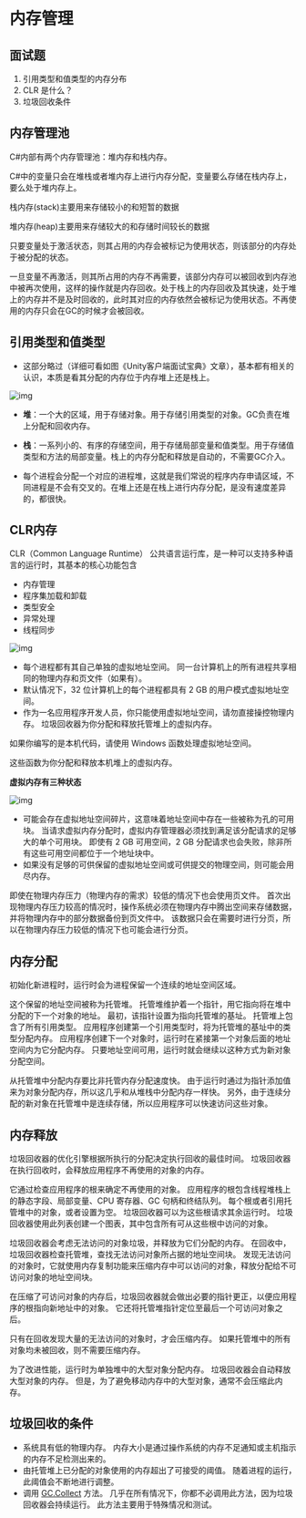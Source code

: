# 内存管理

## 面试题

1. 引用类型和值类型的内存分布
2. CLR 是什么？
3. 垃圾回收条件

## 内存管理池

C#内部有两个内存管理池：堆内存和栈内存。

C#中的变量只会在堆栈或者堆内存上进行内存分配，变量要么存储在栈内存上，要么处于堆内存上。

栈内存(stack)主要用来存储较小的和短暂的数据

堆内存(heap)主要用来存储较大的和存储时间较长的数据

只要变量处于激活状态，则其占用的内存会被标记为使用状态，则该部分的内存处于被分配的状态。

一旦变量不再激活，则其所占用的内存不再需要，该部分内存可以被回收到内存池中被再次使用，这样的操作就是内存回收。处于栈上的内存回收及其快速，处于堆上的内存并不是及时回收的，此时其对应的内存依然会被标记为使用状态。不再使用的内存只会在GC的时候才会被回收。

## 引用类型和值类型

- 这部分略过（详细可看如图《Unity客户端面试宝典》文章），基本都有相关的认识，本质是看其分配的内存位于内存堆上还是栈上。

![img](assets/1753772915964-6ffea60f-5801-4191-8706-e9931b7892e7.png)

- **堆**：一个大的区域，用于存储对象。用于存储引用类型的对象。GC负责在堆上分配和回收内存。
- **栈**：一系列小的、有序的存储空间，用于存储局部变量和值类型。用于存储值类型和方法的局部变量。栈上的内存分配和释放是自动的，不需要GC介入。

- 每个进程会分配一个对应的进程堆，这就是我们常说的程序内存申请区域，不同进程是不会有交叉的。在堆上还是在栈上进行内存分配，是没有速度差异的，都很快。

## CLR内存

CLR（Common Language Runtime） 公共语言运行库，是一种可以支持多种语言的运行时，其基本的核心功能包含

- 内存管理
- 程序集加载和卸载
- 类型安全
- 异常处理
- 线程同步

![img](assets/1739847932628-250f5d11-e559-4ca1-8d77-7e4178281708.png)

- 每个进程都有其自己单独的虚拟地址空间。 同一台计算机上的所有进程共享相同的物理内存和页文件（如果有）。
- 默认情况下，32 位计算机上的每个进程都具有 2 GB 的用户模式虚拟地址空间。
- 作为一名应用程序开发人员，你只能使用虚拟地址空间，请勿直接操控物理内存。 垃圾回收器为你分配和释放托管堆上的虚拟内存。

如果你编写的是本机代码，请使用 Windows 函数处理虚拟地址空间。

 这些函数为你分配和释放本机堆上的虚拟内存。

**虚拟内存有三种状态**

![img](assets/1720424012042-3f55a798-4569-4531-95d4-6b32b48c1ba2.png)

- 可能会存在虚拟地址空间碎片，这意味着地址空间中存在一些被称为孔的可用块。 当请求虚拟内存分配时，虚拟内存管理器必须找到满足该分配请求的足够大的单个可用块。 即使有 2 GB 可用空间，2 GB 分配请求也会失败，除非所有这些可用空间都位于一个地址块中。
- 如果没有足够的可供保留的虚拟地址空间或可供提交的物理空间，则可能会用尽内存。

即使在物理内存压力（物理内存的需求）较低的情况下也会使用页文件。 首次出现物理内存压力较高的情况时，操作系统必须在物理内存中腾出空间来存储数据，并将物理内存中的部分数据备份到页文件中。 该数据只会在需要时进行分页，所以在物理内存压力较低的情况下也可能会进行分页。

## 内存分配

初始化新进程时，运行时会为进程保留一个连续的地址空间区域。 

这个保留的地址空间被称为托管堆。 托管堆维护着一个指针，用它指向将在堆中分配的下一个对象的地址。 最初，该指针设置为指向托管堆的基址。 托管堆上包含了所有引用类型。 应用程序创建第一个引用类型时，将为托管堆的基址中的类型分配内存。 应用程序创建下一个对象时，运行时在紧接第一个对象后面的地址空间内为它分配内存。 只要地址空间可用，运行时就会继续以这种方式为新对象分配空间。

从托管堆中分配内存要比非托管内存分配速度快。 由于运行时通过为指针添加值来为对象分配内存，所以这几乎和从堆栈中分配内存一样快。 另外，由于连续分配的新对象在托管堆中是连续存储，所以应用程序可以快速访问这些对象。

## 内存释放

垃圾回收器的优化引擎根据所执行的分配决定执行回收的最佳时间。 垃圾回收器在执行回收时，会释放应用程序不再使用的对象的内存。 

它通过检查应用程序的根来确定不再使用的对象。 应用程序的根包含线程堆栈上的静态字段、局部变量、CPU 寄存器、GC 句柄和终结队列。 每个根或者引用托管堆中的对象，或者设置为空。 垃圾回收器可以为这些根请求其余运行时。 垃圾回收器使用此列表创建一个图表，其中包含所有可从这些根中访问的对象。

垃圾回收器会考虑无法访问的对象垃圾，并释放为它们分配的内存。 在回收中，垃圾回收器检查托管堆，查找无法访问对象所占据的地址空间块。 发现无法访问的对象时，它就使用内存复制功能来压缩内存中可以访问的对象，释放分配给不可访问对象的地址空间块。

在压缩了可访问对象的内存后，垃圾回收器就会做出必要的指针更正，以便应用程序的根指向新地址中的对象。 它还将托管堆指针定位至最后一个可访问对象之后。

只有在回收发现大量的无法访问的对象时，才会压缩内存。 如果托管堆中的所有对象均未被回收，则不需要压缩内存。

为了改进性能，运行时为单独堆中的大型对象分配内存。 垃圾回收器会自动释放大型对象的内存。 但是，为了避免移动内存中的大型对象，通常不会压缩此内存。

## 垃圾回收的条件

- 系统具有低的物理内存。 内存大小是通过操作系统的内存不足通知或主机指示的内存不足检测出来的。
- 由托管堆上已分配的对象使用的内存超出了可接受的阈值。 随着进程的运行，此阈值会不断地进行调整。
- 调用 [GC.Collect](https://learn.microsoft.com/zh-cn/dotnet/api/system.gc.collect) 方法。 几乎在所有情况下，你都不必调用此方法，因为垃圾回收器会持续运行。 此方法主要用于特殊情况和测试。
